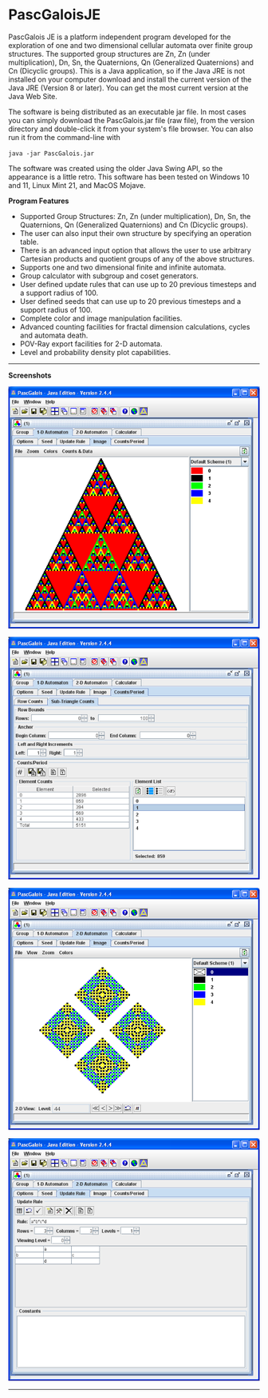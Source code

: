 # PascGaloisJE
PascGalois JE is a platform independent program developed for the exploration of one and two dimensional cellular automata over finite group structures. The supported group structures are Zn, Zn (under multiplication), Dn, Sn, the Quaternions, Qn (Generalized Quaternions) and Cn (Dicyclic groups). This is a Java application, so if the Java JRE is not installed on your computer download and install the current version of the Java JRE (Version 8 or later). You can get the most current version at the Java Web Site.

The software is being distributed as an executable jar file. In most cases you can simply download the PascGalois.jar file (raw file), from the version directory and double-click it from your system's file browser. You can also run it from the command-line with

`java -jar PascGalois.jar`

The software was created using the older Java Swing API, so the appearance is a little retro. This software has been tested on Windows 10 and 11, Linux Mint 21, and MacOS Mojave.

**Program Features**

- Supported Group Structures: Zn, Zn (under multiplication), Dn, Sn, the Quaternions, Qn (Generalized Quaternions) and Cn (Dicyclic groups).
- The user can also input their own structure by specifying an operation table.
- There is an advanced input option that allows the user to use arbitrary Cartesian products and quotient groups of any of the above structures.
- Supports one and two dimensional finite and infinite automata.
- Group calculator with subgroup and coset generators.
- User defined update rules that can use up to 20 previous timesteps and a support radius of 100.
- User defined seeds that can use up to 20 previous timesteps and a support radius of 100.
- Complete color and image manipulation facilities.
- Advanced counting facilities for fractal dimension calculations, cycles and automata death.
- POV-Ray export facilities for 2-D automata.
- Level and probability density plot capabilities.

---

**Screenshots**

![Screenshot of program.](/Version_2_6_1/Screenshots/PascGaloisPic001.png)

![Screenshot of program.](/Version_2_6_1/Screenshots/PascGaloisPic002.png)

![Screenshot of program.](/Version_2_6_1/Screenshots/PascGaloisPic003.png)

![Screenshot of program.](/Version_2_6_1/Screenshots/PascGaloisPic004.png)

---
